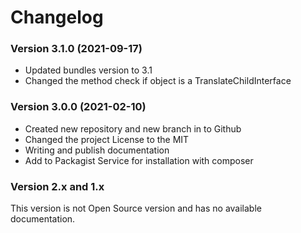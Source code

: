 Changelog
=========

### Version 3.1.0 (2021-09-17)
* Updated bundles version to 3.1
* Changed the method check if object is a TranslateChildInterface

### Version 3.0.0 (2021-02-10)
* Created new repository and new branch in to Github
* Changed the project License to the MIT
* Writing and publish documentation
* Add to Packagist Service for installation with composer

### Version 2.x and 1.x
This version is not Open Source version and has no available documentation.